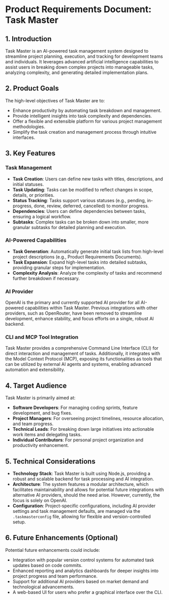 # Product Requirements Document: Task Master

## 1. Introduction
Task Master is an AI-powered task management system designed to streamline project planning, execution, and tracking for development teams and individuals. It leverages advanced artificial intelligence capabilities to assist users in breaking down complex projects into manageable tasks, analyzing complexity, and generating detailed implementation plans.

## 2. Product Goals
The high-level objectives of Task Master are to:
*   Enhance productivity by automating task breakdown and management.
*   Provide intelligent insights into task complexity and dependencies.
*   Offer a flexible and extensible platform for various project management methodologies.
*   Simplify the task creation and management process through intuitive interfaces.

## 3. Key Features

### Task Management
*   **Task Creation**: Users can define new tasks with titles, descriptions, and initial statuses.
*   **Task Updating**: Tasks can be modified to reflect changes in scope, details, or priorities.
*   **Status Tracking**: Tasks support various statuses (e.g., pending, in-progress, done, review, deferred, cancelled) to monitor progress.
*   **Dependencies**: Users can define dependencies between tasks, ensuring a logical workflow.
*   **Subtasks**: Complex tasks can be broken down into smaller, more granular subtasks for detailed planning and execution.

### AI-Powered Capabilities
*   **Task Generation**: Automatically generate initial task lists from high-level project descriptions (e.g., Product Requirements Documents).
*   **Task Expansion**: Expand high-level tasks into detailed subtasks, providing granular steps for implementation.
*   **Complexity Analysis**: Analyze the complexity of tasks and recommend further breakdown if necessary.

### AI Provider
OpenAI is the primary and currently supported AI provider for all AI-powered capabilities within Task Master. Previous integrations with other providers, such as OpenRouter, have been removed to streamline development, enhance stability, and focus efforts on a single, robust AI backend.

### CLI and MCP Tool Integration
Task Master provides a comprehensive Command Line Interface (CLI) for direct interaction and management of tasks. Additionally, it integrates with the Model Context Protocol (MCP), exposing its functionalities as tools that can be utilized by external AI agents and systems, enabling advanced automation and extensibility.

## 4. Target Audience
Task Master is primarily aimed at:
*   **Software Developers**: For managing coding sprints, feature development, and bug fixes.
*   **Project Managers**: For overseeing project timelines, resource allocation, and team progress.
*   **Technical Leads**: For breaking down large initiatives into actionable work items and delegating tasks.
*   **Individual Contributors**: For personal project organization and productivity enhancement.

## 5. Technical Considerations
*   **Technology Stack**: Task Master is built using Node.js, providing a robust and scalable backend for task processing and AI integration.
*   **Architecture**: The system features a modular architecture, which facilitates maintainability and allows for potential future integrations with alternative AI providers, should the need arise. However, currently, the focus is solely on OpenAI.
*   **Configuration**: Project-specific configurations, including AI provider settings and task management defaults, are managed via the `.taskmasterconfig` file, allowing for flexible and version-controlled setup.

## 6. Future Enhancements (Optional)
Potential future enhancements could include:
*   Integration with popular version control systems for automated task updates based on code commits.
*   Enhanced reporting and analytics dashboards for deeper insights into project progress and team performance.
*   Support for additional AI providers based on market demand and technological advancements.
*   A web-based UI for users who prefer a graphical interface over the CLI.